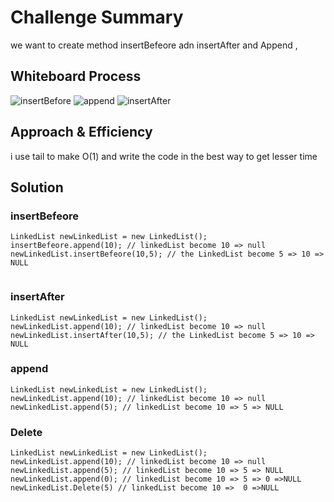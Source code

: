 # Challenge Summary

we want to create method insertBefeore adn insertAfter and Append ,

## Whiteboard Process
![insertBefore](https://user-images.githubusercontent.com/97642724/156894988-ff5134f9-2de9-4e8e-8bc3-ad04dfbc1ce9.png)
![append](https://user-images.githubusercontent.com/97642724/156895004-ec52ae41-f16d-449f-84e0-befd452ddbb5.png)
![insertAfter](https://user-images.githubusercontent.com/97642724/156895024-dae8b20d-ebc5-495e-b9b2-71dd4176434a.png)


## Approach & Efficiency
i use tail to make O(1) and write the code in the best way to get lesser time

## Solution
### insertBefeore

```
LinkedList newLinkedList = new LinkedList();
insertBefeore.append(10); // linkedList become 10 => null
newLinkedList.insertBefeore(10,5); // the LinkedList become 5 => 10 => NULL


```

### insertAfter

```
LinkedList newLinkedList = new LinkedList();
newLinkedList.append(10); // linkedList become 10 => null
newLinkedList.insertAfter(10,5); // the LinkedList become 5 => 10 => NULL
```

### append

```
LinkedList newLinkedList = new LinkedList();
newLinkedList.append(10); // linkedList become 10 => null
newLinkedList.append(5); // linkedList become 10 => 5 => NULL
```


### Delete 

```
LinkedList newLinkedList = new LinkedList();
newLinkedList.append(10); // linkedList become 10 => null
newLinkedList.append(5); // linkedList become 10 => 5 => NULL
newLinkedList.append(0); // linkedList become 10 => 5 => 0 =>NULL
newLinkedList.Delete(5) // linkedList become 10 =>  0 =>NULL

```

